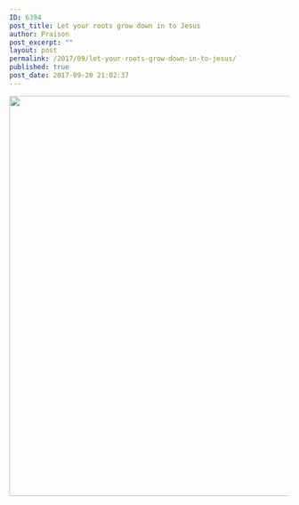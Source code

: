 ```yaml
---
ID: 6394
post_title: Let your roots grow down in to Jesus
author: Praison
post_excerpt: ""
layout: post
permalink: /2017/09/let-your-roots-grow-down-in-to-jesus/
published: true
post_date: 2017-09-20 21:02:37
---
```

<img src="http://ift.tt/2xSxB8t" class="aligncenter size-large" width="720"><br>